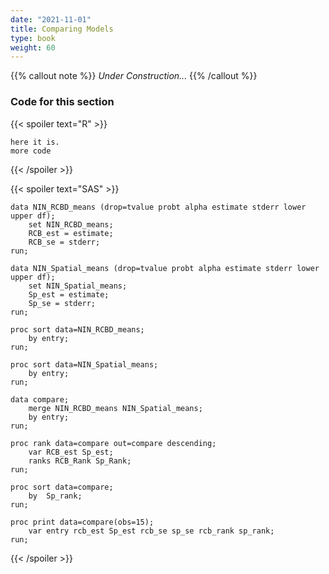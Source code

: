 ```yaml
---
date: "2021-11-01"
title: Comparing Models
type: book
weight: 60
---
```


{{% callout note %}}
*Under Construction...*
{{% /callout %}}


### Code for this section

{{< spoiler text="R" >}}
```
here it is.
more code
``` 
{{< /spoiler >}}

{{< spoiler text="SAS" >}}
```
data NIN_RCBD_means (drop=tvalue probt alpha estimate stderr lower upper df);
	set NIN_RCBD_means;
	RCB_est = estimate;
	RCB_se = stderr;
run;

data NIN_Spatial_means (drop=tvalue probt alpha estimate stderr lower upper df);
	set NIN_Spatial_means;
	Sp_est = estimate;
	Sp_se = stderr;
run;

proc sort data=NIN_RCBD_means;
	by entry;
run;

proc sort data=NIN_Spatial_means;
	by entry;
run;

data compare;
	merge NIN_RCBD_means NIN_Spatial_means;
	by entry;
run;

proc rank data=compare out=compare descending;
	var RCB_est Sp_est;
	ranks RCB_Rank Sp_Rank;
run;

proc sort data=compare;
	by  Sp_rank;
run;

proc print data=compare(obs=15);
	var entry rcb_est Sp_est rcb_se sp_se rcb_rank sp_rank;
run;
``` 
{{< /spoiler >}}
